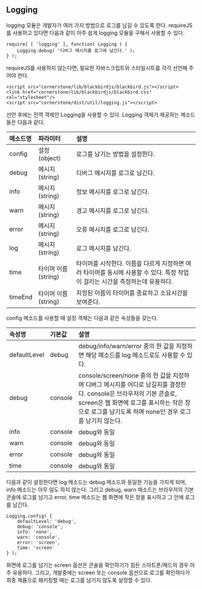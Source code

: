 <!--
layout: 'post'
section: 'Cornerstone Framework'
title: 'Logging'
outline: 'logging 모듈은 개발자가 여러 가지 방법으로 로그를 남길 수 있도록 한다. requireJS를 사용하고 있다면 다음과 같이 아주 쉽게 logging 모듈을 구해서 사용할 수 있다. requireJS를 사용하지 않는다면, 필요한 자바스크립트와 스타일시트를 각각 선언해 주어야 한다...'
date: '2012-11-16'
tagstr: 'utiltily'
order: '[5, 1, 5]'
thumbnail: '5.1.05.logging.png'
-->

Logging
-------
logging 모듈은 개발자가 여러 가지 방법으로 로그를 남길 수 있도록 한다. requireJS를 사용하고 있다면 다음과 같이 아주 쉽게 logging 모듈을 구해서 사용할 수 있다.

```
require( [ 'logging' ], function( Logging ) {
	Logging.debug( '디버그 메시지를 로그에 남긴다.' );
} );
```

requireJS를 사용하지 않는다면, 필요한 자바스크립트와 스타일시트를 각각 선언해 주어야 한다.

```
<script src="cornerstone/lib/blackbirdjs/blackbird.js"></script>
<link href="cornerstone/lib/blackbirdjs/blackbird.css" rel="stylesheet"/>
<script src="cornerstone/dist/util/logging.js"></script>
```

선언 후에는 전역 객체인 Logging을 사용할 수 있다. Logging 객체가 제공하는 메소드들은 다음과 같다.

메소드명 | 파라미터 | 설명
:--- | :--- | :---
config | 설정(object) | 로그를 남기는 방법을 설정한다.
debug | 메시지(string) | 디버그 메시지를 로그로 남긴다.
info | 메시지(string) | 정보 메시지를 로그로 남긴다.
warn | 메시지(string) | 경고 메시지를 로그로 남긴다.
error | 메시지(string) | 오류 메시지를 로그로 남긴다.
log | 메시지(string) | 로그 메시지를 남긴다.
time | 타이머 이름(string) | 타이머를 시작한다. 이름을 다르게 지정하면 여러 타이머를 동시에 사용할 수 있다. 특정 작업이 걸리는 시간을 측정하는데 유용하다.
timeEnd | 타이머 이름(string) | 지정된 이름의 타이머를 종료하고 소요시간을 보여준다.

config 메소드를 사용할 때 설정 객체는 다음과 같은 속성들을 갖는다.

속성명 | 기본값 | 설명
:--- | :--- | :---
defaultLevel | debug | debug/info/warn/error 중의 한 값을 지정하면 해당 메소드를 log 메소드로도 사용할 수 있다.
debug | console | console/screen/none 중의 한 값을 지정하며 디버그 메시지를 어디로 남길지를 결정한다. console은 브라우저의 기본 콘솔로, screen은 웹 화면에 로그를 표시하는 작은 창으로 로그를 남기도록 하며 none인 경우 로그를 남기지 않는다.
info | console | debug와 동일
warn | console | debug와 동일
error | console | debug와 동일
time | console | debug와 동일

다음과 같이 설정한다면 log 메소드는 debug 메소드와 동일한 기능을 가지게 되며, info 메소드는 아무 일도 하지 않는다. 그리고 debug, warn 메소드는 브라우저의 기본 콘솔에 로그를 남기고 error, time 메소드는 웹 화면에 작은 창을 표시하고 그 안에 로그를 남긴다.

```
Logging.config( {
	defaultLevel: 'debug',
	debug: 'console',
	info: 'none',
	warn: 'console',
	error: 'screen',
	time: 'screen'
} );
```

화면에 로그를 남기는 screen 옵션은 콘솔을 확인하기가 힘든 스마트폰/패드의 경우 아주 유용하다. 그리고, 개발중에는 screen 또는 console 옵션으로 로그를 확인하다가 최종 제품으로 패키징할 때는 로그를 남기지 않도록 설정할 수 있다.
